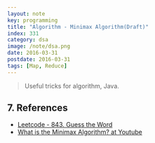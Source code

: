 ```yaml
---
layout: note
key: programming
title: "Algorithm - Minimax Algorithm(Draft)"
index: 331
category: dsa
image: /note/dsa.png
date: 2016-03-31
postdate: 2016-03-31
tags: [Map, Reduce]
---
```


> Useful tricks for algorithm, Java.




## 7. References
* [Leetcode - 843. Guess the Word](https://leetcode.com/problems/guess-the-word/)
* [What is the Minimax Algorithm? at Youtube](https://www.youtube.com/watch?v=KU9Ch59-4vw)
